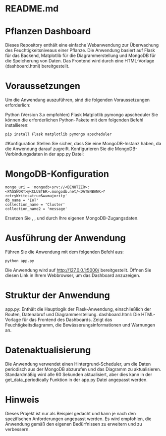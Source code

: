 # README.md
# Pflanzen Dashboard
Dieses Repository enthält eine einfache Webanwendung zur Überwachung des Feuchtigkeitsniveaus einer Pflanze. Die Anwendung basiert auf Flask für das Backend, Matplotlib für die Diagrammerstellung und MongoDB für die Speicherung von Daten. Das Frontend wird durch eine HTML-Vorlage (dashboard.html) bereitgestellt.

# Voraussetzungen
Um die Anwendung auszuführen, sind die folgenden Voraussetzungen erforderlich:

Python (Version 3.x empfohlen)
Flask
Matplotlib
pymongo
apscheduler
Sie können die erforderlichen Python-Pakete mit dem folgenden Befehl installieren:

```
pip install Flask matplotlib pymongo apscheduler
```

#Konfiguration
Stellen Sie sicher, dass Sie eine MongoDB-Instanz haben, da die Anwendung darauf zugreift. Konfigurieren Sie die MongoDB-Verbindungsdaten in der app.py Datei:


# MongoDB-Konfiguration
```
mongo_uri = 'mongodb+srv://<BENUTZER>:<PASSWORT>@<CLUSTER>.mongodb.net/<DATENBANK>?retryWrites=true&w=majority'
db_name = 'IoT'
collection_name = 'Cluster'
collection_name2 = 'message'
```
Ersetzen Sie <BENUTZER>, <PASSWORT>, <CLUSTER> und <DATENBANK> durch Ihre eigenen MongoDB-Zugangsdaten.

# Ausführung der Anwendung
Führen Sie die Anwendung mit dem folgenden Befehl aus:

```
python app.py
```

Die Anwendung wird auf http://127.0.0.1:5000/ bereitgestellt. Öffnen Sie diesen Link in Ihrem Webbrowser, um das Dashboard anzuzeigen.

# Struktur der Anwendung
app.py: Enthält die Hauptlogik der Flask-Anwendung, einschließlich der Routen, Datenabruf und Diagrammerstellung.
dashboard.html: Die HTML-Vorlage für das Frontend des Dashboards. Zeigt das Feuchtigkeitsdiagramm, die Bewässerungsinformationen und Warnungen an.

# Datenaktualisierung
Die Anwendung verwendet einen Hintergrund-Scheduler, um die Daten periodisch aus der MongoDB abzurufen und das Diagramm zu aktualisieren. Standardmäßig wird alle 60 Sekunden aktualisiert, aber dies kann in der get_data_periodically Funktion in der app.py Datei angepasst werden.

# Hinweis
Dieses Projekt ist nur als Beispiel gedacht und kann je nach den spezifischen Anforderungen angepasst werden. Es wird empfohlen, die Anwendung gemäß den eigenen Bedürfnissen zu erweitern und zu verbessern.
